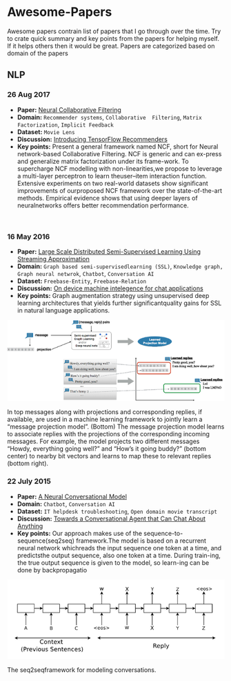 # Awesome-Papers

Awesome papers contrain list of papers that I go through over the time. Try to crate quick summary and key points from the papers for helping myself. If it helps others then it would be great. Papers are categorized based on domain of the papers

## NLP

### 26 Aug 2017
 - **Paper:** [Neural Collaborative Filtering](https://arxiv.org/pdf/1708.05031.pdf)
 - **Domain:** `Recommender systems`, `Collaborative  Filtering`,  `Matrix Factorization`, `Implicit Feedback`
 - **Dataset:** `Movie Lens`
 - **Discussion:** [Introducing TensorFlow Recommenders ](https://blog.tensorflow.org/2020/09/introducing-tensorflow-recommenders.html)
 - **Key points:** Present a general framework named NCF, short for Neural network-based Collaborative Filtering. NCF is generic and can ex-press and generalize  matrix factorization under its frame-work. To supercharge NCF modelling with non-linearities,we propose to leverage a multi-layer perceptron to learn theuser–item  interaction  function. Extensive  experiments on two real-world datasets show significant improvements of ourproposed NCF framework over the state-of-the-art methods. Empirical evidence shows that using deeper layers of neuralnetworks offers better recommendation performance.

![]()

### 16 May 2016
 - **Paper:** [Large Scale Distributed Semi-Supervised Learning Using Streaming Approximation](https://arxiv.org/pdf/1512.01752.pdf)
 - **Domain:** `Graph based semi-supervisedlearning (SSL)`, `Knowledge graph, Graph neural netwrok`, `Chatbot`, `Conversation AI`
 - **Dataset:** `Freebase-Entity`, `Freebase-Relation`
 - **Discussion:** [On device machine intelegence for chat applications](https://ai.googleblog.com/2017/02/on-device-machine-intelligence.html)
 - **Key points:** Graph  augmentation strategy using unsupervised deep learning architectures that yields further significantquality gains for SSL in natural  language applications.
 
![](./images/conversation_ai_flow.png)

In top messages along with projections and corresponding replies, if available, are used in a machine learning framework to jointly learn a “message projection model”. (Bottom) The message projection model learns to associate replies with the projections of the corresponding incoming messages. For example, the model projects two different messages “Howdy, everything going well?” and “How’s it going buddy?” (bottom center) to nearby bit vectors and learns to map these to relevant replies (bottom right).

### 22 July 2015
 - **Paper:** [A Neural Conversational Model](https://arxiv.org/pdf/1506.05869.pdf)
 - **Domain:** `Chatbot`, `Conversation AI`
 - **Dataset:** `IT helpdesk troubleshooting`, `Open domain movie transcript`
 - **Discussion:** [Towards a Conversational Agent that Can Chat About Anything ](https://ai.googleblog.com/2020/01/towards-conversational-agent-that-can.html)
 - **Key points:** Our approach makes use of the sequence-to-sequence(seq2seq) framework.The model is based on a recurrent neural network whichreads the input sequence one token at a time, and predictsthe output sequence, also one token at a time. During train-ing, the true output sequence is given to the model, so learn-ing can be done by backpropagatio
 
![](./images/seq2seq_for_conversational_ai.png)
 
 The seq2seqframework for modeling conversations.
